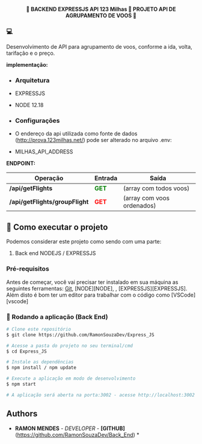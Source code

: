 <h4 align="center"> 
	🚧 BACKEND EXPRESSJS API 123 Milhas 🚀 PROJETO API DE AGRUPAMENTO DE VOOS 🚧
</h4> 

### 💻
Desenvolvimento de API para agrupamento de voos, conforme a ida, volta, tarifação e o preço.

**implementação:**

- ### Arquitetura 
- EXPRESSJS
- NODE 12.18

- ### Configurações
- O endereço da api utilizada como fonte de dados (http://prova.123milhas.net/) pode ser alterado no arquivo .env:
- MILHAS_API_ADDRESS

**ENDPOINT:**

| Operação        | Entrada      | Saída |
| ------|-----|-----|
| **/api/getFlights**<br> | <span style="color:green">**GET**</span>  |  (array com todos voos)    | 
| **/api/getFlights/groupFlight**<br>  |  <span style="color:red">**GET**</span> |  (array com voos ordenados) |

## 🚀 Como executar o projeto

Podemos considerar este projeto como sendo com uma parte:
1. Back end NODEJS / EXPRESSJS

### Pré-requisitos

Antes de começar, você vai precisar ter instalado em sua máquina as seguintes ferramentas:
[Git](https://git-scm.com), [NODE][NODE], , [EXPRESSJS][EXPRESSJS]. 
Além disto é bom ter um editor para trabalhar com o código como [VSCode][vscode]


### 🧭 Rodando a aplicação (Back End)

```bash 
# Clone este repositório
$ git clone https://github.com/RamonSouzaDev/Express_JS

# Acesse a pasta do projeto no seu terminal/cmd
$ cd Express_JS

# Instale as dependências
$ npm install / npm update

# Execute a aplicação em modo de desenvolvimento
$ npm start

# A aplicação será aberta na porta:3002 - acesse http://localhost:3002

```

## Authors

* **RAMON MENDES** - *DEVELOPER* - **[GITHUB]**(https://github.com/RamonSouzaDev/Back_End) \* 